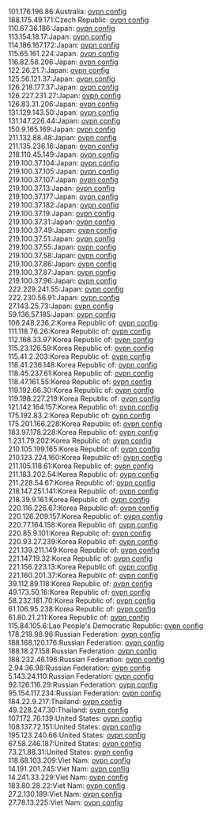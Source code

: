 101.176.196.86:Australia: [ovpn config](vpn/101_176_196_86.ovpn)  
188.175.49.171:Czech Republic: [ovpn config](vpn/188_175_49_171.ovpn)  
110.67.36.186:Japan: [ovpn config](vpn/110_67_36_186.ovpn)  
113.154.18.17:Japan: [ovpn config](vpn/113_154_18_17.ovpn)  
114.186.167.172:Japan: [ovpn config](vpn/114_186_167_172.ovpn)  
115.65.161.224:Japan: [ovpn config](vpn/115_65_161_224.ovpn)  
116.82.58.206:Japan: [ovpn config](vpn/116_82_58_206.ovpn)  
122.26.21.7:Japan: [ovpn config](vpn/122_26_21_7.ovpn)  
125.56.121.37:Japan: [ovpn config](vpn/125_56_121_37.ovpn)  
126.218.177.37:Japan: [ovpn config](vpn/126_218_177_37.ovpn)  
126.227.231.27:Japan: [ovpn config](vpn/126_227_231_27.ovpn)  
126.83.31.206:Japan: [ovpn config](vpn/126_83_31_206.ovpn)  
131.129.143.50:Japan: [ovpn config](vpn/131_129_143_50.ovpn)  
131.147.226.44:Japan: [ovpn config](vpn/131_147_226_44.ovpn)  
150.9.165.169:Japan: [ovpn config](vpn/150_9_165_169.ovpn)  
211.132.88.48:Japan: [ovpn config](vpn/211_132_88_48.ovpn)  
211.135.236.16:Japan: [ovpn config](vpn/211_135_236_16.ovpn)  
218.110.45.149:Japan: [ovpn config](vpn/218_110_45_149.ovpn)  
219.100.37.104:Japan: [ovpn config](vpn/219_100_37_104.ovpn)  
219.100.37.105:Japan: [ovpn config](vpn/219_100_37_105.ovpn)  
219.100.37.107:Japan: [ovpn config](vpn/219_100_37_107.ovpn)  
219.100.37.13:Japan: [ovpn config](vpn/219_100_37_13.ovpn)  
219.100.37.177:Japan: [ovpn config](vpn/219_100_37_177.ovpn)  
219.100.37.182:Japan: [ovpn config](vpn/219_100_37_182.ovpn)  
219.100.37.19:Japan: [ovpn config](vpn/219_100_37_19.ovpn)  
219.100.37.31:Japan: [ovpn config](vpn/219_100_37_31.ovpn)  
219.100.37.49:Japan: [ovpn config](vpn/219_100_37_49.ovpn)  
219.100.37.51:Japan: [ovpn config](vpn/219_100_37_51.ovpn)  
219.100.37.55:Japan: [ovpn config](vpn/219_100_37_55.ovpn)  
219.100.37.58:Japan: [ovpn config](vpn/219_100_37_58.ovpn)  
219.100.37.86:Japan: [ovpn config](vpn/219_100_37_86.ovpn)  
219.100.37.87:Japan: [ovpn config](vpn/219_100_37_87.ovpn)  
219.100.37.96:Japan: [ovpn config](vpn/219_100_37_96.ovpn)  
222.229.241.55:Japan: [ovpn config](vpn/222_229_241_55.ovpn)  
222.230.56.91:Japan: [ovpn config](vpn/222_230_56_91.ovpn)  
27.143.25.73:Japan: [ovpn config](vpn/27_143_25_73.ovpn)  
59.136.57.185:Japan: [ovpn config](vpn/59_136_57_185.ovpn)  
106.248.236.2:Korea Republic of: [ovpn config](vpn/106_248_236_2.ovpn)  
111.118.76.26:Korea Republic of: [ovpn config](vpn/111_118_76_26.ovpn)  
112.168.33.97:Korea Republic of: [ovpn config](vpn/112_168_33_97.ovpn)  
115.23.126.59:Korea Republic of: [ovpn config](vpn/115_23_126_59.ovpn)  
115.41.2.203:Korea Republic of: [ovpn config](vpn/115_41_2_203.ovpn)  
118.41.236.148:Korea Republic of: [ovpn config](vpn/118_41_236_148.ovpn)  
118.45.237.61:Korea Republic of: [ovpn config](vpn/118_45_237_61.ovpn)  
118.47.161.55:Korea Republic of: [ovpn config](vpn/118_47_161_55.ovpn)  
119.192.66.30:Korea Republic of: [ovpn config](vpn/119_192_66_30.ovpn)  
119.198.227.219:Korea Republic of: [ovpn config](vpn/119_198_227_219.ovpn)  
121.142.164.157:Korea Republic of: [ovpn config](vpn/121_142_164_157.ovpn)  
175.192.83.2:Korea Republic of: [ovpn config](vpn/175_192_83_2.ovpn)  
175.201.166.228:Korea Republic of: [ovpn config](vpn/175_201_166_228.ovpn)  
183.97.178.228:Korea Republic of: [ovpn config](vpn/183_97_178_228.ovpn)  
1.231.79.202:Korea Republic of: [ovpn config](vpn/1_231_79_202.ovpn)  
210.105.199.165:Korea Republic of: [ovpn config](vpn/210_105_199_165.ovpn)  
210.123.224.160:Korea Republic of: [ovpn config](vpn/210_123_224_160.ovpn)  
211.105.118.61:Korea Republic of: [ovpn config](vpn/211_105_118_61.ovpn)  
211.183.202.54:Korea Republic of: [ovpn config](vpn/211_183_202_54.ovpn)  
211.228.54.67:Korea Republic of: [ovpn config](vpn/211_228_54_67.ovpn)  
218.147.251.141:Korea Republic of: [ovpn config](vpn/218_147_251_141.ovpn)  
218.39.9.161:Korea Republic of: [ovpn config](vpn/218_39_9_161.ovpn)  
220.116.226.67:Korea Republic of: [ovpn config](vpn/220_116_226_67.ovpn)  
220.126.209.157:Korea Republic of: [ovpn config](vpn/220_126_209_157.ovpn)  
220.77.164.158:Korea Republic of: [ovpn config](vpn/220_77_164_158.ovpn)  
220.85.9.101:Korea Republic of: [ovpn config](vpn/220_85_9_101.ovpn)  
220.93.27.239:Korea Republic of: [ovpn config](vpn/220_93_27_239.ovpn)  
221.139.211.149:Korea Republic of: [ovpn config](vpn/221_139_211_149.ovpn)  
221.147.19.32:Korea Republic of: [ovpn config](vpn/221_147_19_32.ovpn)  
221.156.223.13:Korea Republic of: [ovpn config](vpn/221_156_223_13.ovpn)  
221.160.201.37:Korea Republic of: [ovpn config](vpn/221_160_201_37.ovpn)  
39.112.89.118:Korea Republic of: [ovpn config](vpn/39_112_89_118.ovpn)  
49.173.50.16:Korea Republic of: [ovpn config](vpn/49_173_50_16.ovpn)  
58.232.181.70:Korea Republic of: [ovpn config](vpn/58_232_181_70.ovpn)  
61.106.95.238:Korea Republic of: [ovpn config](vpn/61_106_95_238.ovpn)  
61.80.21.211:Korea Republic of: [ovpn config](vpn/61_80_21_211.ovpn)  
115.84.105.6:Lao People's Democratic Republic: [ovpn config](vpn/115_84_105_6.ovpn)  
178.218.98.96:Russian Federation: [ovpn config](vpn/178_218_98_96.ovpn)  
188.168.120.176:Russian Federation: [ovpn config](vpn/188_168_120_176.ovpn)  
188.18.27.158:Russian Federation: [ovpn config](vpn/188_18_27_158.ovpn)  
188.232.46.196:Russian Federation: [ovpn config](vpn/188_232_46_196.ovpn)  
2.94.36.98:Russian Federation: [ovpn config](vpn/2_94_36_98.ovpn)  
5.143.24.110:Russian Federation: [ovpn config](vpn/5_143_24_110.ovpn)  
92.126.116.29:Russian Federation: [ovpn config](vpn/92_126_116_29.ovpn)  
95.154.117.234:Russian Federation: [ovpn config](vpn/95_154_117_234.ovpn)  
184.22.9.217:Thailand: [ovpn config](vpn/184_22_9_217.ovpn)  
49.228.247.30:Thailand: [ovpn config](vpn/49_228_247_30.ovpn)  
107.172.76.139:United States: [ovpn config](vpn/107_172_76_139.ovpn)  
108.137.72.151:United States: [ovpn config](vpn/108_137_72_151.ovpn)  
195.123.240.66:United States: [ovpn config](vpn/195_123_240_66.ovpn)  
67.58.246.187:United States: [ovpn config](vpn/67_58_246_187.ovpn)  
73.21.88.31:United States: [ovpn config](vpn/73_21_88_31.ovpn)  
118.68.103.209:Viet Nam: [ovpn config](vpn/118_68_103_209.ovpn)  
14.191.201.245:Viet Nam: [ovpn config](vpn/14_191_201_245.ovpn)  
14.241.33.229:Viet Nam: [ovpn config](vpn/14_241_33_229.ovpn)  
183.80.28.22:Viet Nam: [ovpn config](vpn/183_80_28_22.ovpn)  
27.2.130.189:Viet Nam: [ovpn config](vpn/27_2_130_189.ovpn)  
27.78.13.225:Viet Nam: [ovpn config](vpn/27_78_13_225.ovpn)  

